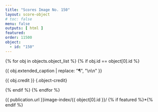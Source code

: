 ```yaml
---
title: "Scores Image No. 150"
layout: score-object
# toc: false
menu: false
outputs: [ html ]
featured: 
order: 11500
object:
  - id: "150"
---
```


{% for obj in objects.object_list %}
{% if obj.id == object[0].id %}

{{ obj.extended_caption | replace: "¶", "\n\n" }}

{{ obj.credit }} {.object-credit}

{% endif %}
{% endfor %}

<div class="object-credit object-url is-print-only">

{{ publication.url }}image-index/{{ object[0].id }}/ {% if featured %}*{% endif %}

</div>
